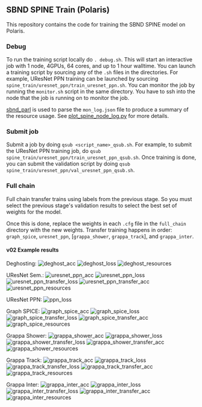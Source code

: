 ## SBND SPINE Train (Polaris)

This repository contains the code for training the SBND SPINE model on Polaris.

### Debug
To run the training script locally do `. debug.sh`. This will start an interactive job with 1 node, 4GPUs, 64 cores, and up to 1 hour walltime. You can launch a training script by sourcing any of the `.sh` files in the directories. For example, UResNet PPN training can be launched by sourcing `spine_train/uresnet_ppn/train_uresnet_ppn.sh`. You can monitor the job by running the `monitor.sh` script in the same directory. You have to ssh into the node that the job is running on to monitor the job.

[sbnd_parl](https://github.com/SBN-ALCF/sbnd_parsl/tree/main) is used to parse the `mon_log.json` file to produce a summary of the resource usage. See [plot_spine_node_log.py](https://github.com/SBN-ALCF/sbnd_parsl/blob/main/tools/plot_spine_node_log.py) for more details.

### Submit job
Submit a job by doing `qsub <script_name>_qsub.sh`. For example, to submit the UResNet PPN training job, do `qsub spine_train/uresnet_ppn/train_uresnet_ppn_qsub.sh`. Once training is done, you can submit the validation script by doing `qsub spine_train/uresnet_ppn/val_uresnet_ppn_qsub.sh`.

### Full chain
Full chain transfer trains using labels from the previous stage. So you must select the previous stage's validation results to select the best set of weights for the model.

Once this is done, replace the weights in each `.cfg` file in the `full_chain` directory with the new weights. Transfer training happens in order: `graph_spice`, `uresnet_ppn`, [`grappa_shower`, `grappa_track`], and `grappa_inter`.

#### v02 Example results

Deghosting:
![deghost_acc](./v02_figures/deghost_accuracy.png)
![deghost_loss](./v02_figures/deghost_loss.png)
![deghost_resources](./v02_figures/deghost_resource_usage.png)

UResNet Sem.:
![uresnet_ppn_acc](./v02_figures/uresnet_ppn_accuracy.png)
![uresnet_ppn_loss](./v02_figures/uresnet_ppn_loss.png)
![uresnet_ppn_transfer_loss](./v02_figures/uresnet_ppn_transfer_loss.png)
![uresnet_ppn_transfer_acc](./v02_figures/uresnet_ppn_transfer_accuracy.png)
![uresnet_ppn_resources](./v02_figures/uresnet_ppn_resource_usage.png)

UResNet PPN:
![ppn_loss](./v02_figures/ppn_transfer_loss.png)

Graph SPICE:
![graph_spice_acc](./v02_figures/graph_spice_accuracy.png)
![graph_spice_loss](./v02_figures/graph_spice_loss.png)
![graph_spice_transfer_loss](./v02_figures/graph_spice_transfer_loss.png)
![graph_spice_transfer_acc](./v02_figures/graph_spice_transfer_accuracy.png)
![graph_spice_resources](./v02_figures/graph_spice_resource_usage.png)

Grappa Shower:
![grappa_shower_acc](./v02_figures/grappa_shower_accuracy.png)
![grappa_shower_loss](./v02_figures/grappa_shower_loss.png)
![grappa_shower_transfer_loss](./v02_figures/grappa_shower_transfer_loss.png)
![grappa_shower_transfer_acc](./v02_figures/grappa_shower_transfer_accuracy.png)
![grappa_shower_resources](./v02_figures/grappa_shower_resource_usage.png)

Grappa Track:
![grappa_track_acc](./v02_figures/grappa_track_accuracy.png)
![grappa_track_loss](./v02_figures/grappa_track_loss.png)
![grappa_track_transfer_loss](./v02_figures/grappa_track_transfer_loss.png)
![grappa_track_transfer_acc](./v02_figures/grappa_track_transfer_accuracy.png)
![grappa_track_resources](./v02_figures/grappa_track_resource_usage.png)

Grappa Inter:
![grappa_inter_acc](./v02_figures/grappa_inter_accuracy.png)
![grappa_inter_loss](./v02_figures/grappa_inter_loss.png)
![grappa_inter_transfer_loss](./v02_figures/grappa_inter_transfer_loss.png)
![grappa_inter_transfer_acc](./v02_figures/grappa_inter_transfer_accuracy.png)
![grappa_inter_resources](./v02_figures/grappa_inter_resource_usage.png)
